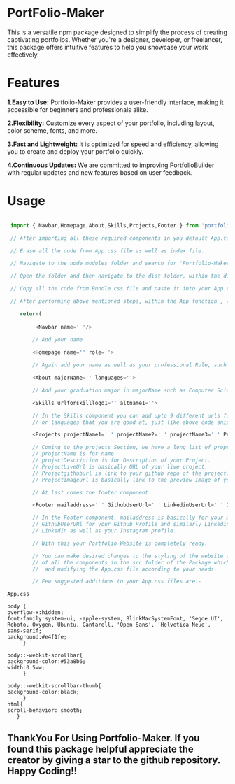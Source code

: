 # PortFolio-Maker

This is a versatile npm package designed to simplify the process of creating captivating portfolios. Whether you're a designer, developer, or freelancer, this package offers intuitive features to help you showcase your work effectively.

 # Features

**1.Easy to Use:** Portfolio-Maker provides a user-friendly interface, making it accessible for beginners and professionals alike.

**2.Flexibility:** Customize every aspect of your portfolio, including layout, color scheme, fonts, and more.

**3.Fast and Lightweight:** It is optimized for speed and efficiency, allowing you to create and deploy your portfolio quickly.

**4.Continuous Updates:** We are committed to improving PortfolioBuilder with regular updates and new features based on user feedback.

# Usage

```typescript

 import { Navbar,Homepage,About,Skills,Projects,Footer } from 'portfolio-maker'

 // After importing all these required components in you default App.tsx file. Perform following steps.

 // Erase all the code from App.css file as well as index.file.

 // Navigate to the node_modules folder and search for 'Portfolio-Maker'.

 // Open the folder and then navigate to the dist folder, within the dist folder you will see a file Bundle.css.

 // Copy all the code from Bundle.css file and paste it into your App.css file.

 // After performing above mentioned steps, within the App function , write the following code into the return() block.

    return(
         
         <Navbar name=' '/>
        
        // Add your name 

        <Homepage name='' role=''>

        // Again add your name as well as your professional Role, such as FrontEnd Developer.

        <About majorName='' languages=''>

        // Add your graduation major in majorName such as Computer Science and in the languages props add programming languages that you are fluent in.

        <Skills urlforskilllogo1='' altname1=''>

        // In the Skills component you can add upto 9 different urls for Logos of different technology frameworks
        // or languages that you are good at, just like above code snippet you can add urlforskilllogo2, urlforskilllogo3 and further on till 9, similary altname1,altname2 which is for alternate name, basically how your give alt attribute to img tag in HTML.

        <Projects projectName1=' ' projectName2=' ' projectName3=' ' ProjectDescription1=' ' ProjectDescription2=' ' ProjectDescription3=' ' ProjectLiveUrl1=' ' ProjectLiveUrl2=' ' ProjectLiveUrl3=' ' Projectgithuburl1=' ' Projectgithuburl2=' ' Projectgithuburl3=' ' Projectimageurl1=' ' Projectimageurl2=' ' Projectimageurl3=' '/>

        // Coming to the projects Section, we have a long list of props to be given.So, here in the Projects component as you can see you can give details for upto 3 different projects in this portfolio website of yours.
        // projectName is for name.
        // projectDescription is for Description of your Project.
        // ProjectLiveUrl is basically URL of your live project.
        // Projectgithuburl is link to your github repo of the project.
        // Projectimageurl is basically link to the preview image of your Project.

        // At last comes the footer component.

        <Footer mailaddress=' ' GithubUserUrl=' ' LinkedinUserUrl=' ' InstagramUserUrl=' '>

        // In the Footer component, mailaddress is basically for your mail address.
        // GithubUserURl for your Github Profile and similarly LinkedinUserURl and InstagramUserUrl for 
        // LinkedIn as well as your Instagram profile.

        // With this your Portfolio Website is completely ready.

        // You can make desired changes to the styling of the website as per your needs by referring to Classnames
        // of all the components in the src folder of the Package which you can navigate in node_modules folder 
        //  and modifying the App.css file according to your needs.

        // Few suggested additions to your App.css files are:-
```
    App.css
   
    body {
    overflow-x:hidden;
    font-family:system-ui, -apple-system, BlinkMacSystemFont, 'Segoe UI', Roboto, Oxygen, Ubuntu, Cantarell, 'Open Sans', 'Helvetica Neue', sans-serif;
    background:#e4f1fe;
         }

    body::-webkit-scrollbar{
    background-color:#53a8b6;
    width:0.5vw;
         }

    body::-webkit-scrollbar-thumb{
    background-color:black;
         }
    html{
    scroll-behavior: smooth;
       }


## ThankYou For Using Portfolio-Maker. If you found this package helpful appreciate the creator by giving a star to the github repository. Happy Coding!!